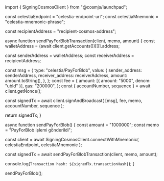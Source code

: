 import { SigningCosmosClient } from "@cosmjs/launchpad";


const celestiaEndpoint = "celestia-endpoint-url";
const celestiaMnemonic = "celestia-mnemonic-phrase";

const recipientAddress = "recipient-cosmos-address";

async function sendPayForBlobTransaction(client, memo, amount) {
  const walletAddress = (await client.getAccounts())[0].address;

  const senderAddress = walletAddress;
  const receiverAddress = recipientAddress;

  const msg = {
    type: "celestia/PayForBlob",
    value: {
      sender_address: senderAddress,
      receiver_address: receiverAddress,
      amount: amount.toString(),
    },
  };
  const fee = {
    amount: [{ amount: "5000", denom: "ubld" }],
    gas: "200000",
  };
  const { accountNumber, sequence } = await client.getNonce();

  const signedTx = await client.signAndBroadcast(
    [msg],
    fee,
    memo,
    accountNumber,
    sequence
  );

  return signedTx;
}

async function sendPayForBlob() {
  const amount = "1000000"; 
  const memo = "PayForBlob işlemi gönderildi"; 

  const client = await SigningCosmosClient.connectWithMnemonic(
    celestiaEndpoint,
    celestiaMnemonic
  );

  const signedTx = await sendPayForBlobTransaction(client, memo, amount);

  console.log(`Transaction hash: ${signedTx.transactionHash}`);
}

sendPayForBlob();
